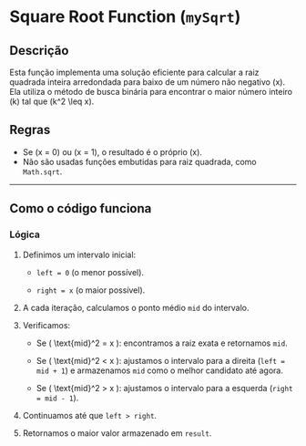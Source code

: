 # Square Root Function (`mySqrt`)

## Descrição

Esta função implementa uma solução eficiente para calcular a raiz quadrada inteira arredondada para baixo de um número não negativo \(x\). Ela utiliza o método de busca binária para encontrar o maior número inteiro \(k\) tal que \(k^2 \leq x\).

## Regras

- Se \(x = 0\) ou \(x = 1\), o resultado é o próprio \(x\).
- Não são usadas funções embutidas para raiz quadrada, como `Math.sqrt`.

---

## Como o código funciona

### Lógica

1. Definimos um intervalo inicial:

   - `left = 0` (o menor possível).

   - `right = x` (o maior possível).

2. A cada iteração, calculamos o ponto médio `mid` do intervalo.

3. Verificamos:

   - Se \( \text{mid}^2 = x \): encontramos a raiz exata e retornamos `mid`.

   - Se \( \text{mid}^2 < x \): ajustamos o intervalo para a direita (`left = mid + 1`) e armazenamos `mid` como o melhor candidato até agora.

   - Se \( \text{mid}^2 > x \): ajustamos o intervalo para a esquerda (`right = mid - 1`).

4. Continuamos até que `left > right`.

5. Retornamos o maior valor armazenado em `result`.
